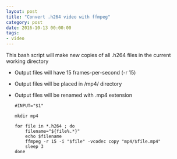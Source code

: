 ```yaml
---
layout: post
title: "Convert .h264 video with ffmpeg"
category: post
date: 2016-10-13 00:00:00
tags:
- video
---
```


This bash script will make new copies of all .h264 files in the current working directory

 - Output files will have 15 frames-per-second (-r 15)
 - Output files will be placed in /mp4/ directory
 - Output files will be renamed with .mp4 extension
 

    ```
    #INPUT="$1"
    
    mkdir mp4
    
    for file in *.h264 ; do
        filename="${file%.*}"
        echo $filename
        ffmpeg -r 15 -i "$file" -vcodec copy "mp4/$file.mp4"
        sleep 3
    done
    ```
